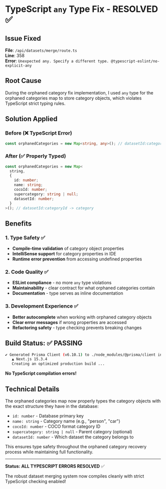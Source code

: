 # TypeScript `any` Type Fix - RESOLVED ✅

## Issue Fixed

**File**: `/api/datasets/merge/route.ts`  
**Line**: 358  
**Error**: `Unexpected any. Specify a different type. @typescript-eslint/no-explicit-any`

## Root Cause

During the orphaned category fix implementation, I used `any` type for the orphaned categories map to store category objects, which violates TypeScript strict typing rules.

## Solution Applied

### Before (❌ TypeScript Error)

```typescript
const orphanedCategories = new Map<string, any>(); // datasetId:categoryId -> category
```

### After (✅ Properly Typed)

```typescript
const orphanedCategories = new Map<
  string,
  {
    id: number;
    name: string;
    cocoId: number;
    supercategory: string | null;
    datasetId: number;
  }
>(); // datasetId:categoryId -> category
```

## Benefits

### 1. Type Safety ✅

- **Compile-time validation** of category object properties
- **IntelliSense support** for category properties in IDE
- **Runtime error prevention** from accessing undefined properties

### 2. Code Quality ✅

- **ESLint compliance** - no more `any` type violations
- **Maintainability** - clear contract for what orphaned categories contain
- **Documentation** - type serves as inline documentation

### 3. Development Experience ✅

- **Better autocomplete** when working with orphaned category objects
- **Clear error messages** if wrong properties are accessed
- **Refactoring safety** - type checking prevents breaking changes

## Build Status: ✅ PASSING

```bash
✔ Generated Prisma Client (v6.10.1) to ./node_modules/@prisma/client in 54ms
   ▲ Next.js 15.3.4
   Creating an optimized production build ...
```

**No TypeScript compilation errors!**

## Technical Details

The orphaned categories map now properly types the category objects with the exact structure they have in the database:

- `id: number` - Database primary key
- `name: string` - Category name (e.g., "person", "car")
- `cocoId: number` - COCO format category ID
- `supercategory: string | null` - Parent category (optional)
- `datasetId: number` - Which dataset the category belongs to

This ensures type safety throughout the orphaned category recovery process while maintaining full functionality.

---

**Status: ALL TYPESCRIPT ERRORS RESOLVED** ✅

The robust dataset merging system now compiles cleanly with strict TypeScript checking enabled!
